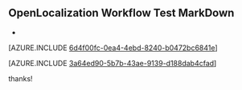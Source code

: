 ## OpenLocalization Workflow Test MarkDown
* 

[AZURE.INCLUDE [6d4f00fc-0ea4-4ebd-8240-b0472bc6841e](calleeMd1.md)]



[AZURE.INCLUDE [3a64ed90-5b7b-43ae-9139-d188dab4cfad](calleeMd2.md)]

 
thanks!